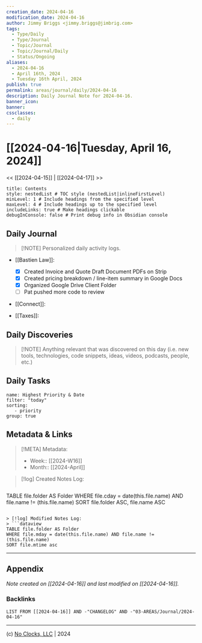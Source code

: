 ```yaml
---
creation_date: 2024-04-16
modification_date: 2024-04-16
author: Jimmy Briggs <jimmy.briggs@jimbrig.com>
tags:
  - Type/Daily
  - Type/Journal
  - Topic/Journal
  - Topic/Journal/Daily
  - Status/Ongoing
aliases:
  - 2024-04-16
  - April 16th, 2024
  - Tuesday 16th April, 2024
publish: true
permalink: areas/journal/daily/2024-04-16
description: Daily Journal Note for 2024-04-16.
banner_icon:
banner:
cssclasses:
  - daily
---
```



# [[2024-04-16|Tuesday, April 16, 2024]]

<< [[2024-04-15]] | [[2024-04-17]] >>

```table-of-contents
title: Contents 
style: nestedList # TOC style (nestedList|inlineFirstLevel)
minLevel: 1 # Include headings from the specified level
maxLevel: 4 # Include headings up to the specified level
includeLinks: true # Make headings clickable
debugInConsole: false # Print debug info in Obsidian console
```

## Daily Journal

> [!NOTE] Personalized daily activity logs.

-  [[Bastien Law]]:
	- [x] Created Invoice and Quote Draft Document PDFs on Strip
	- [x] Created pricing breakdown / line-item summary in Google Docs
	- [x] Organized Google Drive Client Folder
	- [ ] Pat pushed more code to review

 - [[Connect]]:

- [[Taxes]]:

## Daily Discoveries

> [!NOTE] Anything relevant that was discovered on this day (i.e. new tools, technologies, code snippets, ideas, videos, podcasts, people, etc.)



## Daily Tasks

```todoist
name: Highest Priority & Date
filter: "today"
sorting:
   - priority
group: true
```


## Metadata & Links

> [!META] Metadata:
> - Week:: [[2024-W16]]
> - Month:: [[2024-April]]

> [!log] Created Notes Log:
> ```dataview
TABLE file.folder AS Folder
WHERE file.cday = date(this.file.name) AND file.name != (this.file.name)
SORT file.folder ASC, file.name ASC
```

> [!log] Modified Notes Log:
> ```dataview
TABLE file.folder AS Folder
WHERE file.mday = date(this.file.name) AND file.name != (this.file.name)
SORT file.mtime asc
```

***

## Appendix

*Note created on [[2024-04-16]] and last modified on [[2024-04-16]].*

### Backlinks

```dataview
LIST FROM [[2024-04-16]] AND -"CHANGELOG" AND -"03-AREAS/Journal/2024-04-16"
```

***

(c) [No Clocks, LLC](https://github.com/noclocks) | 2024



